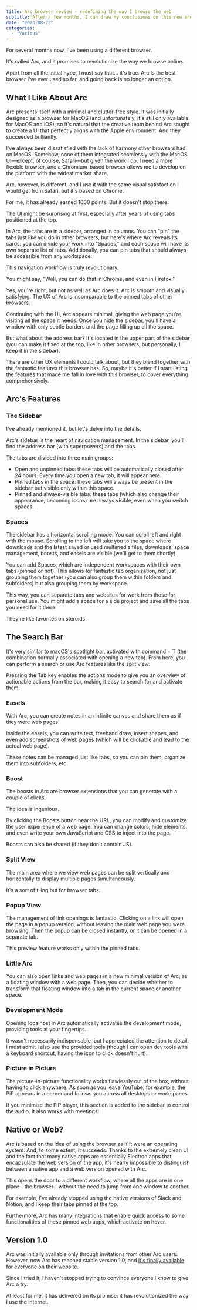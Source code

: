 ```yaml
---
title: Arc browser review - redefining the way I browse the web
subtitle: After a few months, I can draw my conclusions on this new and unconventional browser
date: "2023-08-23"
categories:
  - "Various"
---
```


<script lang="ts">
  import ImagePost from "$lib/components/ImagePost.svelte"
  import Sidenote from "$lib/components/Sidenote.svelte"

  const imagesPath = "blog/arc_browser"
</script>

For several months now, I've been using a different browser.

It's called Arc, and it promises to revolutionize the way we browse  online.

Apart from all the initial hype, I must say that... it's true. Arc is the best browser I've ever used so far, and going back is no longer an option.

## What I Like About Arc

Arc presents itself with a minimal and clutter-free style. It was initially designed as a browser for MacOS (and unfortunately, it's still only available for MacOS and iOS), so it's natural that the creative team behind Arc sought to create a UI that perfectly aligns with the Apple environment. And they succeeded brilliantly.

I've always been dissatisfied with the lack of harmony other browsers had on MacOS. Somehow, none of them integrated seamlessly with the MacOS UI—except, of course, Safari—but given the work I do, I need a more flexible browser, and a Chromium-based browser allows me to develop on the platform with the widest market share.

Arc, however, is different, and I use it with the same visual satisfaction I would get from Safari, but it's based on Chrome.

For me, it has already earned 1000 points. But it doesn't stop there.

The UI might be surprising at first, especially after years of using tabs positioned at the top.

In Arc, the tabs are in a sidebar, arranged in columns. You can "pin" the tabs just like you do in other browsers, but here's where Arc reveals its cards: you can divide your work into "Spaces," and each space will have its own separate list of tabs. Additionally, you can pin tabs that should always be accessible from any workspace.

This navigation workflow is truly revolutionary.

You might say, "Well, you can do that in Chrome, and even in Firefox."

Yes, you're right, but not as well as Arc does it. Arc is smooth and visually satisfying. The UX of Arc is incomparable to the pinned tabs of other browsers.

Continuing with the UI, Arc appears minimal, giving the web page you're visiting all the space it needs. Once you hide the sidebar, you'll have a window with only subtle borders and the page filling up all the space.

But what about the address bar? It's located in the upper part of the sidebar (you can make it fixed at the top, like in other browsers, but personally, I keep it in the sidebar).

There are other UX elements I could talk about, but they blend together with the fantastic features this browser has. So, maybe it's better if I start listing the features that made me fall in love with this browser, to cover everything comprehensively.

## Arc's Features

### The Sidebar

<ImagePost file="{imagesPath}/sidebar.png" alt="the arc sidebar" caption="The Arc sidebar" position="center"/>

I've already mentioned it, but let's delve into the details.

Arc's sidebar is the heart of navigation management. In the sidebar, you'll find the address bar (with superpowers) and the tabs.

The tabs are divided into three main groups:

- Open and unpinned tabs: these tabs will be automatically closed after 24 hours. Every time you open a new tab, it will appear here.
- Pinned tabs in the space: these tabs will always be present in the sidebar but visible only within this space.
- Pinned and always-visible tabs: these tabs (which also change their appearance, becoming icons) are always visible, even when you switch spaces.

### Spaces

<ImagePost file="{imagesPath}/sidebar_scroll.gif" alt="the side scroll movement of the sidebar" caption="Scrolling the spaces" position="center"/>

The sidebar has a horizontal scrolling mode. You can scroll left and right with the mouse. Scrolling to the left will take you to the space where downloads and the latest saved or used multimedia files, downloads, space management, boosts, and easels are visible (we'll get to them shortly).

You can add Spaces, which are independent workspaces with their own tabs (pinned or not). This allows for fantastic tab organization, not just grouping them together (you can also group them within folders and subfolders) but also grouping them by workspace.

This way, you can separate tabs and websites for work from those for personal use. You might add a space for a side project and save all the tabs you need for it there.

They're like favorites on steroids.

## The Search Bar

<ImagePost file="{imagesPath}/search_bar.png" alt="the arc searchbar" caption="Searching something will open a new tab" />

It's very similar to macOS's spotlight bar, activated with command + T (the combination normally associated with opening a new tab). From here, you can perform a search or use Arc features like the split view.

Pressing the Tab key enables the actions mode to give you an overview of actionable actions from the bar, making it easy to search for and activate them.

<ImagePost file="{imagesPath}/search_bar_actions.png" alt="the arc searchbar in action mode" caption="Tab will activate the action mode" />

### Easels

<ImagePost file="{imagesPath}/easel.png" alt="example of easel" caption="(Ugly) example of an Easel" />

With Arc, you can create notes in an infinite canvas and share them as if they were web pages.

Inside the easels, you can write text, freehand draw, insert shapes, and even add screenshots of web pages (which will be clickable and lead to the actual web page).

These notes can be managed just like tabs, so you can pin them, organize them into subfolders, etc.

### Boost

The boosts in Arc are browser extensions that you can generate with a couple of clicks.

The idea is ingenious.

<ImagePost file="{imagesPath}/boost.png" alt="activation button of arc boost" caption="Just click the button to start the magic" />

By clicking the Boosts button near the URL, you can modify and customize the user experience of a web page. You can change colors, hide elements, and even write your own JavaScript and CSS to inject into the page.

<ImagePost file="{imagesPath}/boost_before.jpg" alt="MDN webpage before boost customization" caption="MDN before" />

<ImagePost file="{imagesPath}/boost_after.png" alt="MDN webpage after boost customization" caption="MDN after" />

Boosts can also be shared (if they don't contain JS).

### Split View

<ImagePost file="{imagesPath}/split_view.png" alt="two tabs in split view" caption="Example of vertical split view" />

The main area where we view web pages can be split vertically and horizontally to display multiple pages simultaneously.

It's a sort of tiling but for browser tabs.

### Popup View

<ImagePost file="{imagesPath}/link_preview.gif" alt="link preview popup" caption="I love the link preview feature" />

The management of link openings is fantastic. Clicking on a link will open the page in a popup version, without leaving the main web page you were browsing. Then the popup can be closed instantly, or it can be opened in a separate tab.

This preview feature works only within the pinned tabs.

### Little Arc

<ImagePost file="{imagesPath}/little_arc.gif" alt="little arc window" caption="Little arc is a minimal new window" />

You can also open links and web pages in a new minimal version of Arc, as a floating window with a web page. Then, you can decide whether to transform that floating window into a tab in the current space or another space.

### Development Mode

<ImagePost file="{imagesPath}/dev_mode.png" alt="highlight of a tab in dev mode" caption="Visual highlight of a tab in dev mode" />

Opening localhost in Arc automatically activates the development mode, providing tools at your fingertips.

<ImagePost file="{imagesPath}/dev_mode_tools.png" alt="dev tools bar of arc" caption="Little bar always visible" />

It wasn't necessarily indispensable, but I appreciated the attention to detail. I must admit I also use the provided tools (though I can open dev tools with a keyboard shortcut, having the icon to click doesn't hurt).

### Picture in Picture

<ImagePost file="{imagesPath}/pip.png" alt="pip in the corner fo screen" caption="PiP as we know it" />

The picture-in-picture functionality works flawlessly out of the box, without having to click anywhere. As soon as you leave YouTube, for example, the PiP appears in a corner and follows you across all desktops or workspaces.

If you minimize the PiP player, this section is added to the sidebar to control the audio. It also works with meetings!

<ImagePost file="{imagesPath}/pip_minified.png" alt="pip minified in sidebar" caption="Media controls always reachable in the sidebar" />

## Native or Web?

Arc is based on the idea of using the browser as if it were an operating system. And, to some extent, it succeeds. Thanks to the extremely clean UI and the fact that many native apps are essentially Electron apps that encapsulate the web version of the app, it's nearly impossible to distinguish between a native app and a web version opened with Arc.

This opens the door to a different workflow, where all the apps are in one place—the browser—without the need to jump from one window to another.

For example, I've already stopped using the native versions of Slack and Notion, and I keep their tabs pinned at the top.

Furthermore, Arc has many integrations that enable quick access to some functionalities of these pinned web apps, which activate on hover.

<ImagePost file="{imagesPath}/tab_hover.jpg" alt="little popup for extra tab functionalities" caption="This is not always visible, it depends on the Arc integrations" />

## Version 1.0

Arc was initially available only through invitations from other Arc users. However, now Arc has reached stable version 1.0, and [it's finally available for everyone on their website.](https://arc.net/) <Sidenote text="I love the design of their website." />

Since I tried it, I haven't stopped trying to convince everyone I know to give Arc a try.

At least for me, it has delivered on its promise: it has revolutionized the way I use the internet.
